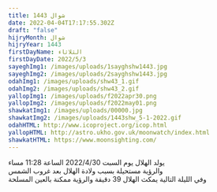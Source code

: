 ```yaml
---
title: شوال 1443
date: 2022-04-04T17:17:55.302Z
draft: "false"
hijryMonth: شوال
hijryYear: 1443
firstDayName: الثلاثاء
firstDayDate: 2022/5/3
sayeghImg1: /images/uploads/1sayghshw1443.jpg
sayeghImg2: /images/uploads/2sayghshw1443.jpg
odahImg1: /images/uploads/shw43_1.gif
odahImg2: /images/uploads/shw43_2.gif
yallopImg1: /images/uploads/f2022apr30.png
yallopImg2: /images/uploads/f2022may01.png
shawkatImg1: /images/uploads/00000.jpg
shawkatImg2: /images/uploads/1443shw_5-1-2022.gif
odahHTML: http://www.icoproject.org/icop.html
yallopHTML: http://astro.ukho.gov.uk/moonwatch/index.html
shawkatHTML: https://www.moonsighting.com/
---
```

يولد الهلال يوم السبت 2022/4/30 الساعة 11:28 مساء\
والرؤية مستحيلة بسبب ولادة الهلال بعد غروب الشمس\
وفي الليلة التالية يمكث الهلال 39 دقيقة والرؤية ممكنة بالعين المسلحة